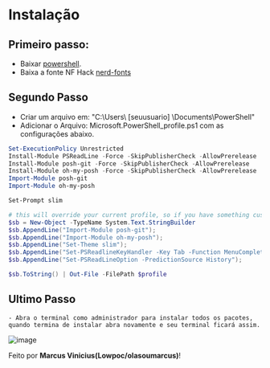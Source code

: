 # Instalação

## Primeiro passo:
 - Baixar [powershell](https://docs.microsoft.com/pt-br/powershell/scripting/whats-new/what-s-new-in-powershell-70?view=powershell-7.1).
 - Baixa a fonte NF Hack [nerd-fonts](https://github.com/ryanoasis/nerd-fonts/blob/master/patched-fonts/Hack/Regular/complete/Hack%20Regular%20Nerd%20Font%20Complete%20Mono%20Windows%20Compatible.ttf)

## Segundo Passo
   - Criar um arquivo em: "C:\Users\ [seuusuario] \Documents\PowerShell"
   - Adicionar o Arquivo: Microsoft.PowerShell_profile.ps1 com as configurações abaixo.
```powershell
Set-ExecutionPolicy Unrestricted
Install-Module PSReadLine -Force -SkipPublisherCheck -AllowPrerelease
Install-Module posh-git -Force -SkipPublisherCheck -AllowPrerelease
Install-Module oh-my-posh -Force -SkipPublisherCheck -AllowPrerelease
Import-Module posh-git
Import-Module oh-my-posh

Set-Prompt slim

# this will override your current profile, so if you have something custom, do not execute it.
$sb = New-Object -TypeName System.Text.StringBuilder
$sb.AppendLine("Import-Module posh-git");
$sb.AppendLine("Import-Module oh-my-posh");
$sb.AppendLine("Set-Theme slim");
$sb.AppendLine("Set-PSReadlineKeyHandler -Key Tab -Function MenuComplete");
$sb.AppendLine("Set-PSReadLineOption -PredictionSource History");

$sb.ToString() | Out-File -FilePath $profile
```

## Ultimo Passo
    - Abra o terminal como administrador para instalar todos os pacotes, quando termina de instalar abra novamente e seu terminal ficará assim.
![image](https://ohmyposh.dev/assets/images/agnoster-2554ec80c8f34ce54a7dac6c1a2f111a.png)



Feito por **Marcus Vinicius(Lowpoc/olasoumarcus)**!